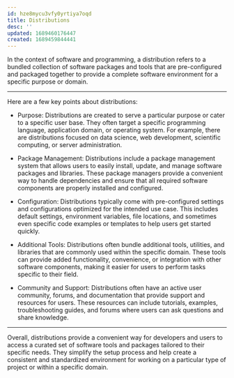 ```yaml
---
id: hze8mycu3vfy0yrtiya7oqd
title: Distributions
desc: ''
updated: 1689460176447
created: 1689459844441
---
```


In the context of software and programming, a distribution refers to a bundled collection of software packages and tools that are pre-configured and packaged together to provide a complete software environment for a specific purpose or domain.

---

Here are a few key points about distributions:

- Purpose: Distributions are created to serve a particular purpose or cater to a specific user base. They often target a specific programming language, application domain, or operating system. For example, there are distributions focused on data science, web development, scientific computing, or server administration.

- Package Management: Distributions include a package management system that allows users to easily install, update, and manage software packages and libraries. These package managers provide a convenient way to handle dependencies and ensure that all required software components are properly installed and configured.

- Configuration: Distributions typically come with pre-configured settings and configurations optimized for the intended use case. This includes default settings, environment variables, file locations, and sometimes even specific code examples or templates to help users get started quickly.

- Additional Tools: Distributions often bundle additional tools, utilities, and libraries that are commonly used within the specific domain. These tools can provide added functionality, convenience, or integration with other software components, making it easier for users to perform tasks specific to their field.

- Community and Support: Distributions often have an active user community, forums, and documentation that provide support and resources for users. These resources can include tutorials, examples, troubleshooting guides, and forums where users can ask questions and share knowledge.

---

Overall, distributions provide a convenient way for developers and users to access a curated set of software tools and packages tailored to their specific needs. They simplify the setup process and help create a consistent and standardized environment for working on a particular type of project or within a specific domain.